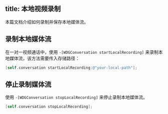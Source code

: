 title: 本地视频录制
---

本篇文档介绍如何录制并保存本地媒体流。

 
## 录制本地媒体流

在一对一视频通话中，使用 `-[WDGConversation startLocalRecording]` 来录制本地媒体流，该方法需要传入存储路径：

```objectivec
[self.conversation startLocalRecording:@"your-local-path"];
```

## 停止录制媒体流

使用 `-[WDGConversation stopLocalRecording]` 来停止录制本地媒体流。

```objectivec
[self.conversation stopLocalRecording];
```
